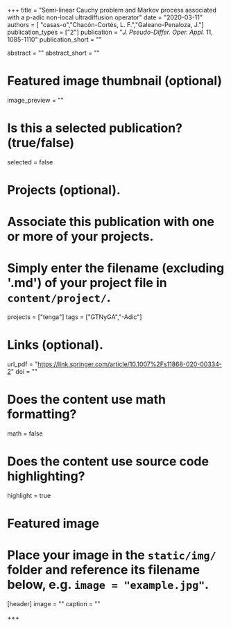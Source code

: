 +++
title = "Semi-linear Cauchy problem and Markov process associated with a p-adic non-local ultradiffusion operator"
date = "2020-03-11"
authors = [ "casas-o","Chacón-Cortés, L. F.","Galeano-Penaloza, J."]
publication_types = ["2"]
publication = "*J. Pseudo-Differ. Oper. Appl.*  11, 1085-1110"
publication_short = ""

abstract = ""
abstract_short = ""

# Featured image thumbnail (optional)
image_preview = ""

# Is this a selected publication? (true/false)
selected = false

# Projects (optional).
#   Associate this publication with one or more of your projects.
#   Simply enter the filename (excluding '.md') of your project file in `content/project/`.
projects = ["tenga"]
tags = ["GTNyGA","-Adic"]
# Links (optional).
url_pdf = "https://link.springer.com/article/10.1007%2Fs11868-020-00334-2"
doi = ""
# Does the content use math formatting?
math = false

# Does the content use source code highlighting?
highlight = true

# Featured image
# Place your image in the `static/img/` folder and reference its filename below, e.g. `image = "example.jpg"`.
[header]
image = ""
caption = ""

+++

